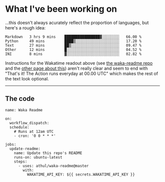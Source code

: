 # What I've been working on

…this doesn't always acurately reflect the proportion of languages, but here's a rough idea:

<!--START_SECTION:waka-->
```text
Markdown   3 hrs 9 mins    ████████████████▓░░░░░░░░   66.00 % 
Python     49 mins         ████▒░░░░░░░░░░░░░░░░░░░░   17.20 % 
Text       27 mins         ██▒░░░░░░░░░░░░░░░░░░░░░░   09.47 % 
Other      12 mins         █░░░░░░░░░░░░░░░░░░░░░░░░   04.52 % 
INI        8 mins          ▓░░░░░░░░░░░░░░░░░░░░░░░░   02.82 % 
```
<!--END_SECTION:waka-->

Instructions for the Wakatime readout above (see [the waka-readme repo](https://github.com/athul/waka-readme) and the [other page about this](https://github.com/marketplace/actions/waka-readme)) aren't really clear and seem to end with "That's it! The Action runs everyday at 00.00 UTC" which makes the rest of the text look optional.

---

## The code

```
name: Waka Readme

on:
  workflow_dispatch:
  schedule:
    # Runs at 12am UTC
    - cron: '0 0 * * *'

jobs:
  update-readme:
    name: Update this repo's README
    runs-on: ubuntu-latest
    steps:
      - uses: athul/waka-readme@master
        with:
          WAKATIME_API_KEY: ${{ secrets.WAKATIME_API_KEY }}
```
